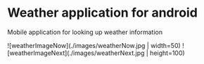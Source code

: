 # Weather application for android 
Mobile application for looking up weather information

![weatherImageNow](./images/weatherNow.jpg | width=50)
![weatherImageNext](./images/weatherNext.jpg | height=100)
